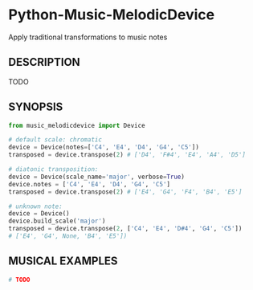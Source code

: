 # Python-Music-MelodicDevice
Apply traditional transformations to music notes

## DESCRIPTION

TODO

## SYNOPSIS
```python
from music_melodicdevice import Device

# default scale: chromatic
device = Device(notes=['C4', 'E4', 'D4', 'G4', 'C5'])
transposed = device.transpose(2) # ['D4', 'F#4', 'E4', 'A4', 'D5']

# diatonic transposition:
device = Device(scale_name='major', verbose=True)
device.notes = ['C4', 'E4', 'D4', 'G4', 'C5']
transposed = device.transpose(2) # ['E4', 'G4', 'F4', 'B4', 'E5']

# unknown note:
device = Device()
device.build_scale('major')
transposed = device.transpose(2, ['C4', 'E4', 'D#4', 'G4', 'C5'])
# ['E4', 'G4', None, 'B4', 'E5'])
```

## MUSICAL EXAMPLES
```python
# TODO
```
